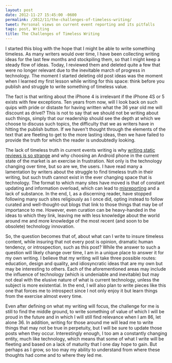 ```yaml
---
layout: post
date: 2012-11-27 15:45:00 -0600
permalink: /2012/11/the-challenges-of-timeless-writing/
tweet: Personal views on current event reporting and its pitfalls
tags: post, Writing
title: The Challenges of Timeless Writing
---
```


I started this blog with the hope that I might be able to write something timeless. As many writers would over time, I have been collecting writing ideas for the last few months and stockpiling them, so that I might keep a steady flow of ideas. Today, I reviewed them and deleted quite a few that were no longer relevant due to the inevitable march of progress in technology. The moment I started deleting old post ideas was the moment when I learned my first lesson while writing for this space: think before you publish and struggle to write something of timeless value.

The fact is that writing about the iPhone 4 is irrelevant if the iPhone 4S or 5 exists with few exceptions. Ten years from now, will I look back on such quips with pride or distaste for having written what the 36 year old me will discount as drivel? This is not to say that we should not be writing about such things, simply that our readership should see the depth at which we choose to discuss such topics, the difficulty that we as writers have in hitting the publish button. If we haven't thought through the elements of the text that are fleeting to get to the more lasting ideas, then we have failed to provide the truth for which the reader is undoubtedly looking.

The lack of timeless truth in current events writing is why <a href="http://whowritesforyou.com/2012/11/26/reviews-are-weird/" title="Reviews Are Weird - First Today, Then Tomorrow">writing static reviews is so strange</a> and why choosing an Android phone in the current state of the market is an exercise in frustration. Not only is the technology changing over time, but so are we, the users. I have read many a lamentation by writers about the struggle to find timeless truth in their writing, but such truth cannot exist in the ever changing space that is technology. The format to which many sites have moved is that of constant updating and information overload, which can lead to <a href="http://curiousrat.com/home/2012/11/27/blogging-means-never-having-to-say-youre-sorry" title="Blogging Means Never Having to Say You're Sorry - Curious Rat">misreporting</a> and a lack of substance. In the end, I, as a discerning reader, have stopped following many such sites religiously as I once did, opting instead to follow curated and well-thought-out blogs that link to those things that may be of importance to me. However, even curation can be heavy-handed in the ideas to which they link, leaving me with less knowledge about the world around me and more knowledge of the most recent (and soon to be obsolete) technology innovation.

So, the question becomes that of, about what can I write to insure timeless content, while insuring that not every post is opinion, dramatic human tendency, or introspection, such as this post? While the answer to such a question will likely change over time, I am in a unique place to answer it for my own writing. I believe that my writing will take three possible routes: education, design and quality, and idiosyncratic ideas that are my own but may be interesting to others. Each of the aforementioned areas may include the influence of technology (which is undeniable and inevitable) but may not deal with the elusive nature of what is current technology, unless the subject is more existential. In the end, I will also plan to write pieces like this one that forces me to introspect since I not only enjoy it but learn things from the exercise almost every time.

Even after defining on what my writing will focus, the challenge for me is still to find the middle ground, to write something of value of which I will be proud in the future and in which I will still find relevance when I am 86, let alone 36. In addition, writing for those around me will lead me to write things that may not be true in perpetuity, but I will be sure to update those posts when they occur. Interestingly enough, I too am a constantly changing entity, much like technology, which means that some of what I write will be fleeting and based on a lack of maturity that I one day hope to gain. But perhaps as I grow, so too may my ability to understand from where these thoughts had come and to where they led me.